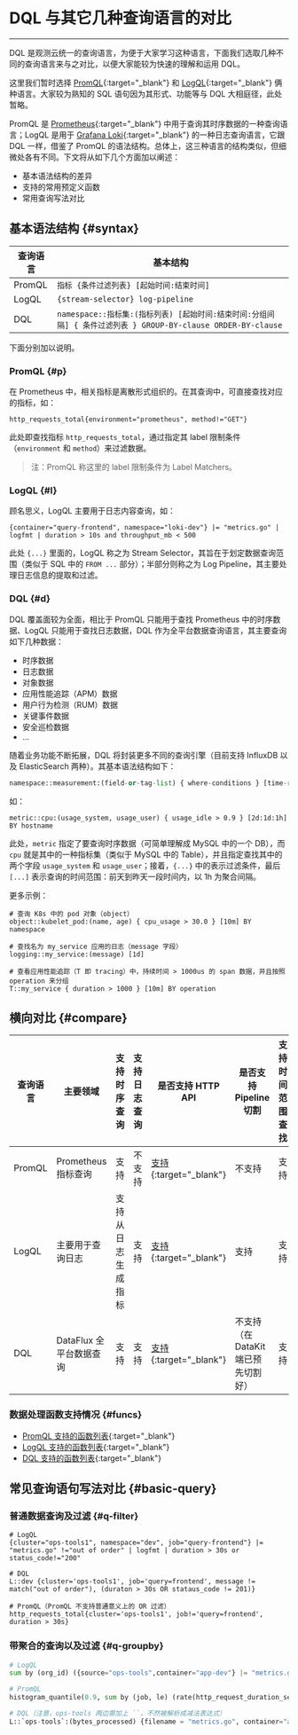 
# DQL 与其它几种查询语言的对比
---

DQL 是观测云统一的查询语言，为便于大家学习这种语言，下面我们选取几种不同的查询语言来与之对比，以便大家能较为快速的理解和运用 DQL。

这里我们暂时选择 [PromQL](https://prometheus.io/docs/prometheus/latest/querying/basics/){:target="_blank"} 和 [LogQL](https://grafana.com/docs/loki/latest/logql/){:target="_blank"} 俩种语言。大家较为熟知的 SQL 语句因为其形式、功能等与 DQL 大相庭径，此处暂略。

PromQL 是 [Prometheus](https://prometheus.io/){:target="_blank"} 中用于查询其时序数据的一种查询语言；LogQL 是用于 [Grafana Loki](https://grafana.com/oss/loki/){:target="_blank"} 的一种日志查询语言，它跟 DQL 一样，借鉴了 PromQL 的语法结构。总体上，这三种语言的结构类似，但细微处各有不同。下文将从如下几个方面加以阐述：

- 基本语法结构的差异
- 支持的常用预定义函数
- 常用查询写法对比

## 基本语法结构 {#syntax}

| 查询语言  | 基本结构 |
| --------- | -------  |
| PromQL    | `指标 {条件过滤列表} [起始时间:结束时间]`
| LogQL     | `{stream-selector} log-pipeline` |
| DQL       | `namespace::指标集:(指标列表) [起始时间:结束时间:分组间隔] { 条件过滤列表 } GROUP-BY-clause ORDER-BY-clause` |

下面分别加以说明。

### PromQL {#p}

在 Prometheus 中，相关指标是离散形式组织的。在其查询中，可直接查找对应的指标，如：

``` not-set
http_requests_total{environment="prometheus", method!="GET"}
```

此处即查找指标 `http_requests_total`，通过指定其 label 限制条件（`environment` 和 `method`）来过滤数据。

> 注：PromQL 称这里的 label 限制条件为 Label Matchers。

### LogQL {#l}

顾名思义，LogQL 主要用于日志内容查询，如：

``` not-set
{container="query-frontend", namespace="loki-dev"} |= "metrics.go" | logfmt | duration > 10s and throughput_mb < 500
```

此处 `{...}` 里面的，LogQL 称之为 Stream Selector，其旨在于划定数据查询范围（类似于 SQL 中的 `FROM ...` 部分）；半部分则称之为 Log Pipeline，其主要处理日志信息的提取和过滤。

### DQL {#d}

DQL 覆盖面较为全面，相比于 PromQL 只能用于查找 Prometheus 中的时序数据、LogQL 只能用于查找日志数据，DQL 作为全平台数据查询语言，其主要查询如下几种数据：

- 时序数据
- 日志数据
- 对象数据
- 应用性能追踪（APM）数据
- 用户行为检测（RUM）数据
- 关键事件数据
- 安全巡检数据
- ...

随着业务功能不断拓展，DQL 将封装更多不同的查询引擎（目前支持 InfluxDB 以及 ElasticSearch 两种）。其基本语法结构如下：

```python
namespace::measurement:(field-or-tag-list) { where-conditions } [time-range] BY-clause ORDER-BY-clause
```

如：

``` not-set
metric::cpu:(usage_system, usage_user) { usage_idle > 0.9 } [2d:1d:1h] BY hostname
```

此处，`metric` 指定了要查询时序数据（可简单理解成 MySQL 中的一个 DB），而 `cpu` 就是其中的一种指标集（类似于 MySQL 中的 Table），并且指定查找其中的两个字段 `usage_system` 和 `usage_user`；接着，`{...}` 中的表示过滤条件，最后 `[...]` 表示查询的时间范围：前天到昨天一段时间内，以 1h 为聚合间隔。

更多示例：

```not-set
# 查询 K8s 中的 pod 对象（object）
object::kubelet_pod:(name, age) { cpu_usage > 30.0 } [10m] BY namespace

# 查找名为 my_service 应用的日志（message 字段）
logging::my_service:(message) [1d]

# 查看应用性能追踪（T 即 tracing）中，持续时间 > 1000us 的 span 数据，并且按照 operation 来分组
T::my_service { duration > 1000 } [10m] BY operation
```

## 横向对比 {#compare}

| 查询语言  | 主要领域                | 支持时序查询       | 支持日志查询 | 是否支持 HTTP API                                                  | 是否支持 Pipeline 切割              | 支持时间范围查找 | 支持 group by 聚合 |
| --------- | -------                 | ---                | -----        | ---------                                                          | ----                                | -----            | ---                |
| PromQL    | Prometheus 指标查询    | 支持               | 不支持       | [支持](https://prometheus.io/docs/prometheus/latest/querying/api/){:target="_blank"} | 不支持                              | 支持             | [支持](https://prometheus.io/docs/prometheus/latest/querying/operators/#aggregation-operators){:target="_blank"}               |
| LogQL     | 主要用于查询日志        | 支持从日志生成指标 | 支持         | [支持](https://grafana.com/docs/loki/latest/api/){:target="_blank"}                  | 支持                                | 支持             | [支持](https://grafana.com/docs/loki/latest/logql/#aggregation-operators){:target="_blank"}               |
| DQL       | DataFlux 全平台数据查询 | 支持               | 支持         | [支持](apis.md#api-raw-query){:target="_blank"}       | 不支持（在 DataKit 端已预先切割好） | 支持             | 支持               |

### 数据处理函数支持情况 {#funcs}

- [PromQL 支持的函数列表](https://prometheus.io/docs/prometheus/latest/querying/functions/#functions){:target="_blank"}
- [LogQL 支持的函数列表](https://grafana.com/docs/loki/latest/logql/#metric-queries){:target="_blank"}
- [DQL 支持的函数列表](../dql/funcs.md){:target="_blank"}

## 常见查询语句写法对比 {#basic-query}

### 普通数据查询及过滤 {#q-filter}

```not-set
# LogQL
{cluster="ops-tools1", namespace="dev", job="query-frontend"} |= "metrics.go" !="out of order" | logfmt | duration > 30s or status_code!="200"

# DQL
L::dev {cluster='ops-tools1', job='query=frontend', message != match("out of order"), (duraton > 30s OR stataus_code != 201)}

# PromQL（PromQL 不支持普通意义上的 OR 过滤）
http_requests_total{cluster='ops-tools1', job!='query=frontend', duration > 30s}
```

### 带聚合的查询以及过滤 {#q-groupby}

```python
# LogQL
sum by (org_id) ({source="ops-tools",container="app-dev"} |= "metrics.go" | logfmt | unwrap bytes_processed [1m])

# PromQL
histogram_quantile(0.9, sum by (job, le) (rate(http_request_duration_seconds_bucket[10m])))

# DQL（注意，ops-tools 两边需加上 ``，不然被解析成减法表达式）
L::`ops-tools`:(bytes_processed) {filename = "metrics.go", container="app-dev"} [2m] BY sum(orig_id)
```

